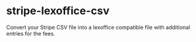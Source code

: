 # stripe-lexoffice-csv
Convert your Stripe CSV file into a lexoffice compatible file with additional entries for the fees.
